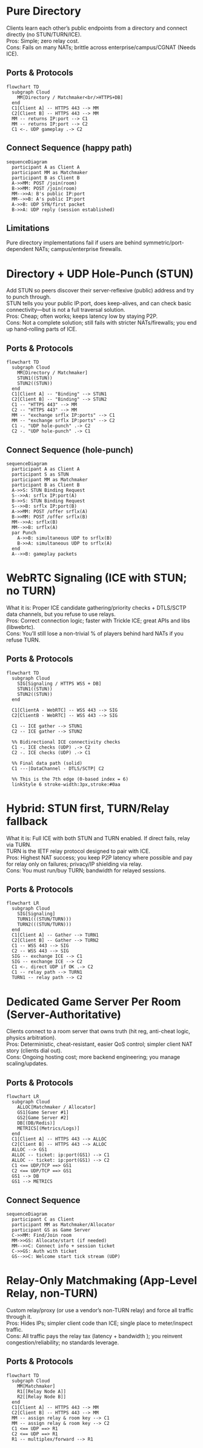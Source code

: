 # Pure Directory
Clients learn each other’s public endpoints from a directory and connect directly (no STUN/TURN/ICE).<br>
Pros: Simple; zero relay cost.<br>
Cons: Fails on many NATs; brittle across enterprise/campus/CGNAT (Needs ICE).<br>

## Ports & Protocols
``` mermaid
flowchart TD
  subgraph Cloud
    MM[Directory / Matchmaker<br/>HTTPS+DB]
  end
  C1[Client A] -- HTTPS 443 --> MM
  C2[Client B] -- HTTPS 443 --> MM
  MM -- returns IP:port --> C1
  MM -- returns IP:port --> C2
  C1 <-. UDP gameplay .-> C2
```

## Connect Sequence (happy path)
``` mermaid
sequenceDiagram
  participant A as Client A
  participant MM as Matchmaker
  participant B as Client B
  A->>MM: POST /join(room)
  B->>MM: POST /join(room)
  MM-->>A: B's public IP:port
  MM-->>B: A's public IP:port
  A->>B: UDP SYN/first packet
  B->>A: UDP reply (session established)
```
## Limitations
Pure directory implementations fail if users are behind symmetric/port-dependent NATs; campus/enterprise firewalls.


# Directory + UDP Hole-Punch (STUN)
Add STUN so peers discover their server-reflexive (public) address and try to punch through.<br>
STUN tells you your public IP:port, does keep-alives, and can check basic connectivity—but is not a full traversal solution.<br>
Pros: Cheap; often works; keeps latency low by staying P2P.<br>
Cons: Not a complete solution; still fails with stricter NATs/firewalls; you end up hand-rolling parts of ICE.<br>

## Ports & Protocols
``` mermaid
flowchart TD
  subgraph Cloud
    MM[Directory / Matchmaker]
    STUN1((STUN))
    STUN2((STUN))
  end
  C1[Client A] -- "Binding" --> STUN1
  C2[Client B] -- "Binding" --> STUN2
  C1 -- "HTTPS 443" --> MM
  C2 -- "HTTPS 443" --> MM
  MM -- "exchange srflx IP:ports" --> C1
  MM -- "exchange srflx IP:ports" --> C2
  C1 -. "UDP hole-punch" .-> C2
  C2 -. "UDP hole-punch" .-> C1
```

## Connect Sequence (hole-punch)
``` mermaid
sequenceDiagram
  participant A as Client A
  participant S as STUN
  participant MM as Matchmaker
  participant B as Client B
  A->>S: STUN Binding Request
  S-->>A: srflx IP:port(A)
  B->>S: STUN Binding Request
  S-->>B: srflx IP:port(B)
  A->>MM: POST /offer srflx(A)
  B->>MM: POST /offer srflx(B)
  MM-->>A: srflx(B)
  MM-->>B: srflx(A)
  par Punch
    A->>B: simultaneous UDP to srflx(B)
    B->>A: simultaneous UDP to srflx(A)
  end
  A-->>B: gameplay packets
```


# WebRTC Signaling (ICE with STUN; no TURN)
What it is: Proper ICE candidate gathering/priority checks + DTLS/SCTP data channels, but you refuse to use relays.<br>
Pros: Correct connection logic; faster with Trickle ICE; great APIs and libs (libwebrtc).<br>
Cons: You’ll still lose a non-trivial % of players behind hard NATs if you refuse TURN.<br>

## Ports & Protocols
``` mermaid
flowchart TD
  subgraph Cloud
    SIG[Signaling / HTTPS WSS + DB]
    STUN1((STUN))
    STUN2((STUN))
  end

  C1[ClientA - WebRTC] -- WSS 443 --> SIG
  C2[ClientB - WebRTC] -- WSS 443 --> SIG

  C1 -- ICE gather --> STUN1
  C2 -- ICE gather --> STUN2

  %% Bidirectional ICE connectivity checks
  C1 -. ICE checks (UDP) .-> C2
  C2 -. ICE checks (UDP) .-> C1

  %% Final data path (solid)
  C1 ---|DataChannel - DTLS/SCTP| C2

  %% This is the 7th edge (0-based index = 6)
  linkStyle 6 stroke-width:3px,stroke:#0aa

```


# Hybrid: STUN first, TURN/Relay fallback
What it is: Full ICE with both STUN and TURN enabled. If direct fails, relay via TURN.<br>
TURN is the IETF relay protocol designed to pair with ICE.<br>
Pros: Highest NAT success; you keep P2P latency where possible and pay for relay only on failures; privacy/IP shielding via relay.<br>
Cons: You must run/buy TURN; bandwidth for relayed sessions.<br>

## Ports & Protocols
``` mermaid
flowchart LR
  subgraph Cloud
    SIG[Signaling]
    TURN1(((STUN/TURN)))
    TURN2(((STUN/TURN)))
  end
  C1[Client A] -- Gather --> TURN1
  C2[Client B] -- Gather --> TURN2
  C1 -- WSS 443 --> SIG
  C2 -- WSS 443 --> SIG
  SIG -- exchange ICE --> C1
  SIG -- exchange ICE --> C2
  C1 <-. direct UDP if OK .-> C2
  C1 -- relay path --> TURN1
  TURN1 -- relay path --> C2
```


# Dedicated Game Server Per Room (Server-Authoritative)
Clients connect to a room server that owns truth (hit reg, anti-cheat logic, physics arbitration).<br>
Pros: Deterministic, cheat-resistant, easier QoS control; simpler client NAT story (clients dial out).<br>
Cons: Ongoing hosting cost; more backend engineering; you manage scaling/updates.<br>

## Ports & Protocols
``` mermaid
flowchart LR
  subgraph Cloud
    ALLOC[Matchmaker / Allocator]
    GS1[Game Server #1]
    GS2[Game Server #2]
    DB[(DB/Redis)]
    METRICS[(Metrics/Logs)]
  end
  C1[Client A] -- HTTPS 443 --> ALLOC
  C2[Client B] -- HTTPS 443 --> ALLOC
  ALLOC --> GS1
  ALLOC -- ticket: ip:port(GS1) --> C1
  ALLOC -- ticket: ip:port(GS1) --> C2
  C1 <== UDP/TCP ==> GS1
  C2 <== UDP/TCP ==> GS1
  GS1 --> DB
  GS1 --> METRICS
```

## Connect Sequence
``` mermaid
sequenceDiagram
  participant C as Client
  participant MM as Matchmaker/Allocator
  participant GS as Game Server
  C->>MM: Find/Join room
  MM->>GS: Allocate/start (if needed)
  MM-->>C: Connect info + session ticket
  C->>GS: Auth with ticket
  GS-->>C: Welcome start tick stream (UDP)
```


# Relay-Only Matchmaking (App-Level Relay, non-TURN)
Custom relay/proxy (or use a vendor’s non-TURN relay) and force all traffic through it.<br>
Pros: Hides IPs; simpler client code than ICE; single place to meter/inspect traffic.<br>
Cons: All traffic pays the relay tax (latency + bandwidth ); you reinvent congestion/reliability; no standards leverage.<br>

## Ports & Protocols
``` mermaid
flowchart TD
  subgraph Cloud
    MM[Matchmaker]
    R1[[Relay Node A]]
    R2[[Relay Node B]]
  end
  C1[Client A] -- HTTPS 443 --> MM
  C2[Client B] -- HTTPS 443 --> MM
  MM -- assign relay & room key --> C1
  MM -- assign relay & room key --> C2
  C1 <== UDP ==> R1
  C2 <== UDP ==> R1
  R1 -- multiplex/forward --> R1
```

